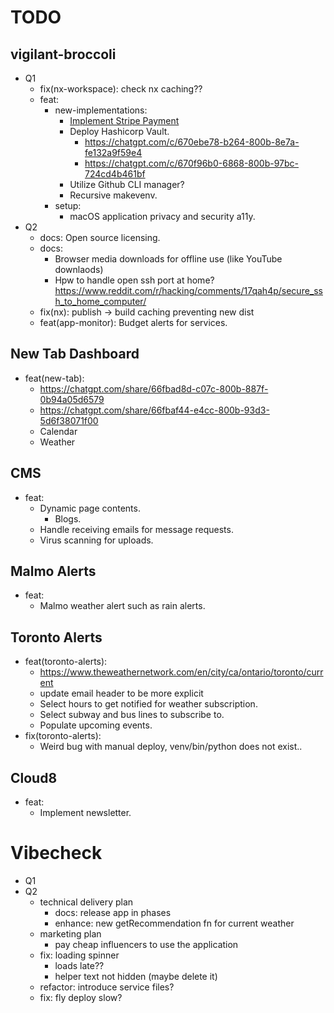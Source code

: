 # TODO

## vigilant-broccoli

- Q1
  - fix(nx-workspace): check nx caching??
  - feat:
    - new-implementations:
      - [Implement Stripe Payment](https://chatgpt.com/share/670ea37b-e270-800b-a503-7751ec53c0a6)
      - Deploy Hashicorp Vault.
        - https://chatgpt.com/c/670ebe78-b264-800b-8e7a-fe132a9f59e4
        - https://chatgpt.com/c/670f96b0-6868-800b-97bc-724cd4b461bf
      - Utilize Github CLI manager?
      - Recursive makevenv.
    - setup:
      - macOS application privacy and security a11y.
- Q2
  - docs: Open source licensing.
  - docs:
    - Browser media downloads for offline use (like YouTube downlaods)
    - Hpw to handle open ssh port at home? https://www.reddit.com/r/hacking/comments/17qah4p/secure_ssh_to_home_computer/
  - fix(nx): publish -> build caching preventing new dist
  - feat(app-monitor): Budget alerts for services.

## New Tab Dashboard

- feat(new-tab):
  - https://chatgpt.com/share/66fbad8d-c07c-800b-887f-0b94a05d6579
  - https://chatgpt.com/share/66fbaf44-e4cc-800b-93d3-5d6f38071f00
  - Calendar
  - Weather

## CMS

- feat:
  - Dynamic page contents.
    - Blogs.
  - Handle receiving emails for message requests.
  - Virus scanning for uploads.

## Malmo Alerts

- feat:
  - Malmo weather alert such as rain alerts.

## Toronto Alerts

- feat(toronto-alerts):
  - https://www.theweathernetwork.com/en/city/ca/ontario/toronto/current
  - update email header to be more explicit
  - Select hours to get notified for weather subscription.
  - Select subway and bus lines to subscribe to.
  - Populate upcoming events.
- fix(toronto-alerts):
  - Weird bug with manual deploy, venv/bin/python does not exist..

## Cloud8

- feat:
  - Implement newsletter.

# Vibecheck

- Q1
- Q2
  - technical delivery plan
    - docs: release app in phases
    - enhance: new getRecommendation fn for current weather
  - marketing plan
    - pay cheap influencers to use the application
  - fix: loading spinner
    - loads late??
    - helper text not hidden (maybe delete it)
  - refactor: introduce service files?
  - fix: fly deploy slow?
